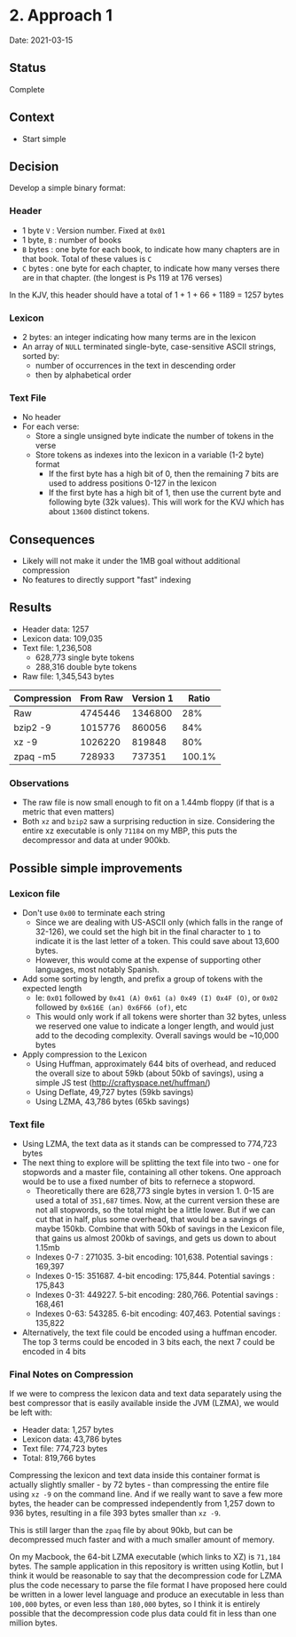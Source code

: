 # 2. Approach 1

Date: 2021-03-15

## Status

Complete

## Context

* Start simple

## Decision

Develop a simple binary format:

### Header

* 1 byte `V` : Version number. Fixed at `0x01`
* 1 byte, `B` : number of books
* `B` bytes : one byte for each book, to indicate how many chapters are in that book. Total of these values is `C`
* `C` bytes : one byte for each chapter, to indicate how many verses there are in that chapter. (the longest is Ps 119
  at 176 verses)

In the KJV, this header should have a total of 1 + 1 + 66 + 1189 = 1257 bytes

### Lexicon

* 2 bytes: an integer indicating how many terms are in the lexicon
* An array of `NULL` terminated single-byte, case-sensitive ASCII strings, sorted by:
    * number of occurrences in the text in descending order
    * then by alphabetical order

### Text File

* No header
* For each verse:
    * Store a single unsigned byte indicate the number of tokens in the verse
    * Store tokens as indexes into the lexicon in a variable (1-2 byte) format
        * If the first byte has a high bit of 0, then the remaining 7 bits are used to address positions 0-127 in the
          lexicon
        * If the first byte has a high bit of 1, then use the current byte and following byte (32k values). This will
          work for the KVJ which has about `13600` distinct tokens.

## Consequences

* Likely will not make it under the 1MB goal without additional compression
* No features to directly support "fast" indexing

## Results

* Header data: 1257
* Lexicon data: 109,035
* Text file: 1,236,508
    * 628,773 single byte tokens
    * 288,316 double byte tokens
* Raw file: 1,345,543 bytes

| Compression | From Raw | Version 1 | Ratio |
| ------------| -------- | --------- | ----- | 
| Raw         | 4745446  | 1346800   | 28%   |
| bzip2 -9    | 1015776  | 860056    | 84%   |
| xz -9       | 1026220  | 819848    | 80%   |
| zpaq -m5    | 728933   | 737351    | 100.1%|

### Observations

* The raw file is now small enough to fit on a 1.44mb floppy (if that is a metric that even matters)
* Both `xz` and `bzip2` saw a surprising reduction in size. Considering the entire xz executable is only `71184` on my
  MBP, this puts the decompressor and data at under 900kb.

## Possible simple improvements

### Lexicon file

* Don't use `0x00` to terminate each string
    * Since we are dealing with US-ASCII only (which falls in the range of 32-126), we could set the high bit in the
      final character to `1` to indicate it is the last letter of a token. This could save about 13,600 bytes.
    * However, this would come at the expense of supporting other languages, most notably Spanish.
* Add some sorting by length, and prefix a group of tokens with the expected length
    * Ie: `0x01` followed by `0x41 (A) 0x61 (a) 0x49 (I) 0x4F (O)`, or `0x02` followed by `0x616E (an) 0x6F66 (of)`, etc
    * This would only work if all tokens were shorter than 32 bytes, unless we reserved one value to indicate a longer
      length, and would just add to the decoding complexity. Overall savings would be ~10,000 bytes
* Apply compression to the Lexicon
    * Using Huffman, approximately 644 bits of overhead, and reduced the overall size to about 59kb (about 50kb of savings), using a
      simple JS test (http://craftyspace.net/huffman/)
    * Using Deflate, 49,727 bytes (59kb savings)
    * Using LZMA, 43,786 bytes (65kb savings)

### Text file

* Using LZMA, the text data as it stands can be compressed to 774,723 bytes
* The next thing to explore will be splitting the text file into two - one for stopwords and a master file, containing
  all other tokens. One approach would be to use a fixed number of bits to refernece a stopword.
    * Theoretically there are 628,773 single bytes in version 1. 0-15 are used a total of `351,687` times. Now, at the
      current version these are not all stopwords, so the total might be a little lower. But if we can cut that in half,
      plus some overhead, that would be a savings of maybe 150kb. Combine that with 50kb of savings in the Lexicon file,
      that gains us almost 200kb of savings, and gets us down to about 1.15mb
    * Indexes 0-7 : 271035. 3-bit encoding: 101,638. Potential savings : 169,397
    * Indexes 0-15: 351687. 4-bit encoding: 175,844. Potential savings : 175,843
    * Indexes 0-31: 449227. 5-bit encoding: 280,766. Potential savings : 168,461
    * Indexes 0-63: 543285. 6-bit encoding: 407,463. Potential savings : 135,822
* Alternatively, the text file could be encoded using a huffman encoder. The top 3 terms could be encoded in 3 bits
each, the next 7 could be encoded in 4 bits

### Final Notes on Compression

If we were to compress the lexicon data and text data separately using the best compressor that is easily available
inside the JVM (LZMA), we would be left with:

* Header data: 1,257 bytes
* Lexicon data: 43,786 bytes
* Text file: 774,723 bytes
* Total: 819,766 bytes

Compressing the lexicon and text data inside this container format is actually slightly smaller - by 72 bytes -
than compressing the entire file using `xz -9` on the command line. And if we really want to save a few more bytes,
the header can be compressed independently from 1,257 down to 936 bytes, resulting in a file 393 bytes smaller
than `xz -9`.

This is still larger than the `zpaq` file by about 90kb, but can be decompressed much faster and with
a much smaller amount of memory.

On my Macbook, the 64-bit LZMA executable (which links to XZ) is `71,184` bytes. The sample application in this
repository is written using Kotlin, but I think it would be reasonable to say that the decompression code for
LZMA plus the code necessary to parse the file format I have proposed here could be written in a lower
level language and produce an executable in less than `100,000` bytes, or even less than `180,000` bytes,
so I think it is entirely possible that the decompression code plus data could fit in less than one million bytes.